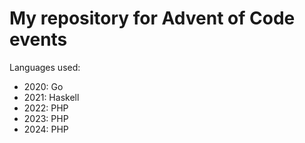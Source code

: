 # My repository for Advent of Code events

Languages used:
- 2020: Go
- 2021: Haskell
- 2022: PHP
- 2023: PHP
- 2024: PHP
